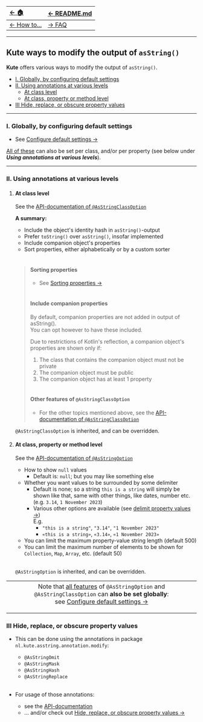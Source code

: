 | [← 🏠](../../)            | [← README.md](../../README.md) |
|:--------------------------|:-------------------------------|
| [← How to...](0-howto.md) | [→ FAQ](../../md/faq/0-faq.md) |

<hr>

## Kute ways to modify the output of `asString()`

**Kute** offers various ways to modify the output of `asString()`.

* [I. Globally, by configuring default settings](#i-globally-by-configuring-default-settings)
* [II. Using annotations at various levels](#ii-using-annotations-at-various-levels)
   * [At class level](#at-class-level)
  * [At class, property or method level](#at-class-property-or-method-level)
* [III Hide, replace, or obscure property values](#iii-hide-replace-or-obscure-property-values)

<hr>

### I. Globally, by configuring default settings
* See [Configure default settings →](configure-default-settings.md)

<u>All of these</u> can also be set per class, and/or per property (see below under **_Using annotations at various levels_**).

<hr>

### II. Using annotations at various levels
   1. #### **At class level**

      See the [API-documentation of `@AsStringClassOption`](https://janhendrikvanheusden.github.io/Kute/kute/nl.kute.asstring.annotation.option/-as-string-class-option/index.html)

      **A summary:**
      * Include the object's identity hash in `asString()`-output
      * Prefer `toString()` over `asString()`, insofar implemented
      * Include companion object's properties
      * Sort properties, either alphabetically or by a custom sorter<br><br>
   
      > #### Sorting properties
      > * See [Sorting properties →](sort-properties.md)<br><br>
      > 
      > #### Include companion properties
      > By default, companion properties are not added in output of asString().<br>
      You can opt however to have these included.
      >
      > Due to restrictions of Kotlin's reflection, a companion object's properties are shown only if:
      > 
      > 1. The class that contains the companion object must not be private
      > 2. The companion object must be public
      > 3. The companion object has at least 1 property
      > <br><br>
      > 
      > #### Other features of `@AsStringClassOption`
      > * For the other topics mentioned above, see the [API-documentation of `@AsStringClassOption`](https://janhendrikvanheusden.github.io/Kute/kute/nl.kute.asstring.annotation.option/-as-string-class-option/index.html)
      
       `@AsStringClassOption` is inherited, and can be overridden.

   2. #### **At class, property or method level**
   
      See the [API-documentation of `@AsStringOption`](https://janhendrikvanheusden.github.io/Kute/kute/nl.kute.asstring.annotation.option/-as-string-option/index.html)
      * How to show `null` values
         * Default is: `null`; but you may like something else
      * Whether you want values to be surrounded by some delimiter
         * Default is none; so a string `this is a string` will simply be shown like that, same with other things, like dates, number etc. (e.g. `3.14`, `1 November 2023`)
         * Various other options are available (see [delimit property values →](delimit-property-values.md))<br>
         E.g.
            * `"this is a string"`, `"3.14"`, `"1 November 2023"`
            * `«this is a string»`, `«3.14»`, `«1 November 2023»`
      * You can limit the maximum property-value string length (default 500)
      * You can limit the maximum number of elements to be shown for `Collection`, `Map`, `Array`, etc. (default 50)
   
      <br>`@AsStringOption` is inherited, and can be overridden.
   
| <span style="font-weight: normal"> Note that <u>all features</u> of `@AsStringOption` and `@AsStringClassOption` can **also be set globally**:<br>see [Configure default settings →](configure-default-settings.md)</span> |
|----|

<hr>

### III Hide, replace, or obscure property values
* This can be done using the annotations in package `nl.kute.asstring.annotation.modify`:
    * `@AsStringOmit`
    * `@AsStringMask`
    * `@AsStringHash`
    * `@AsStringReplace`<br><br>

* For usage of those annotations:
   * see the [API-documentation](https://janhendrikvanheusden.github.io/Kute/kute/nl.kute.asstring.annotation.modify/index.html)
   * ... and/or check out [Hide, replace, or obscure property values →](hide-replace-obscure-property-values.md) 